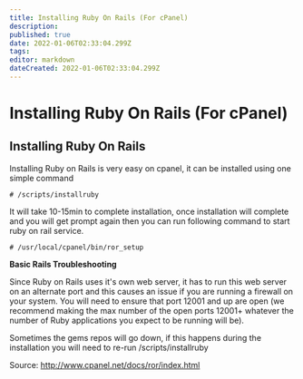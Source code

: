 ```yaml
---
title: Installing Ruby On Rails (For cPanel)
description: 
published: true
date: 2022-01-06T02:33:04.299Z
tags: 
editor: markdown
dateCreated: 2022-01-06T02:33:04.299Z
---
```


# Installing Ruby On Rails (For cPanel)


## Installing Ruby On Rails


Installing Ruby on Rails is very easy on cpanel, it can be installed using one simple command

```
# /scripts/installruby
```

It will take 10-15min to complete installation, once installation will complete and you will get prompt again then you can run following command to start ruby on rail service.

```
# /usr/local/cpanel/bin/ror_setup
```

**Basic Rails Troubleshooting**

Since Ruby on Rails uses it's own web server, it has to run this web server on an alternate port and this causes an issue if you are running a firewall on your system. You will need to ensure that port 12001 and up are open (we recommend making the max number of the open ports 12001+ whatever the number of Ruby applications you expect to be running will be).

Sometimes the gems repos will go down, if this happens during the installation you will need to re-run /scripts/installruby

Source: http://www.cpanel.net/docs/ror/index.html

